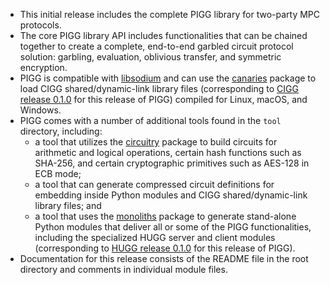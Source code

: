 * This initial release includes the complete PIGG library for two-party MPC protocols.
* The core PIGG library API includes functionalities that can be chained together to create a complete, end-to-end garbled circuit protocol solution: garbling, evaluation, oblivious transfer, and symmetric encryption.
* PIGG is compatible with [libsodium](https://github.com/jedisct1/libsodium) and can use the [canaries](https://pypi.org/project/canaries/) package to load CIGG shared/dynamic-link library files (corresponding to [CIGG release 0.1.0](https://github.com/nthparty/cigg/releases/tag/0.1.0) for this release of PIGG) compiled for Linux, macOS, and Windows.
* PIGG comes with a number of additional tools found in the `tool` directory, including:
  * a tool that utilizes the [circuitry](https://pypi.org/project/circuitry/) package to build circuits for arithmetic and logical operations, certain hash functions such as SHA-256, and certain cryptographic primitives such as AES-128 in ECB mode;
  * a tool that can generate compressed circuit definitions for embedding inside Python modules and CIGG shared/dynamic-link library files; and
  * a tool that uses the [monoliths](https://pypi.org/project/monoliths/) package to generate stand-alone Python modules that deliver all or some of the PIGG functionalities, including the specialized HUGG server and client modules (corresponding to [HUGG release 0.1.0](https://github.com/nthparty/hugg-datavant/releases/tag/0.1.0) for this release of PIGG).
* Documentation for this release consists of the README file in the root directory and comments in individual module files.
